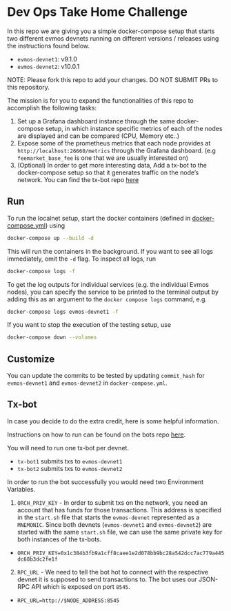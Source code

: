 # Dev Ops Take Home Challenge

In this repo we are giving you a simple docker-compose setup that starts two different evmos devnets running on different versions / releases using the instructions found below.

- `evmos-devnet1`: v9.1.0
- `evmos-devnet2`: v10.0.1

NOTE: Please fork this repo to add your changes. DO NOT SUBMIT PRs to this repository.

The mission is for you to expand the functionalities of this repo to accomplish the following tasks:

1. Set up a Grafana dashboard instance through the same docker-compose setup, in which instance specific metrics of each of the nodes are displayed and can be compared (CPU, Memory etc..)
2. Expose some of the prometheus metrics that each node provides at `http://localhost:26660/metrics` through the Grafana dashboard. (e.g `feemarket_base_fee` is one that we are usually interested on)
3. (Optional) In order to get more interesting data, Add a tx-bot to the docker-compose setup so that it generates traffic on the node’s network. You can find the tx-bot repo [here](https://github.com/evmos/bots)

## Run

To run the localnet setup, start the docker containers (defined in [docker-compose.yml](https://github.com/facs95/devops/blob/main/docker-compose.yml)) using

```bash
docker-compose up --build -d
```

This will run the containers in the background. If you want to see all logs immediately, omit the `-d` flag. To inspect all logs, run

```bash
docker-compose logs -f
```

To get the log outputs for individual services (e.g. the individual Evmos nodes), you can specify the service to be printed to the terminal output by adding this as an argument to the `docker compose logs` command, e.g.

```bash
docker-compose logs evmos-devnet1 -f
```

If you want to stop the execution of the testing setup, use

```bash
docker-compose down --volumes
```

## Customize

You can update the commits to be tested by updating `commit_hash` for `evmos-devnet1` and `evmos-devnet2` in `docker-compose.yml`.

## Tx-bot

In case you decide to do the extra credit, here is some helpful information.

Instructions on how to run can be found on the bots repo [here](https://github.com/evmos/bots).

You will need to run one tx-bot per devnet.

- `tx-bot1` submits txs to `evmos-devnet1`
- `tx-bot2` submits txs to `evmos-devnet2`

In order to run the bot successfully you would need two Environment Variables.

1. `ORCH_PRIV_KEY` - In order to submit txs on the network, you need an account that has funds for those transactions. This address is specified in the `start.sh` file that starts the `evmos-devnet` represented as a `MNEMONIC`. Since both devnets (`evmos-devnet1` and `evmos-devnet2`) are started with the same `start.sh` file, we can use the same private key for both instances of the tx-bots.

- `ORCH_PRIV_KEY=0x1c384b3fb9a1cff8caee1e2d078bb9bc28a542dcc7ac779a445dc68b3dc2fe1f`

2. `RPC_URL` - We need to tell the bot hot to connect with the respective devnet it is supposed to send transactions to. The bot uses our JSON-RPC API which is exposed on port `8545`.

- `RPC_URL=http://$NODE_ADDRESS:8545`

